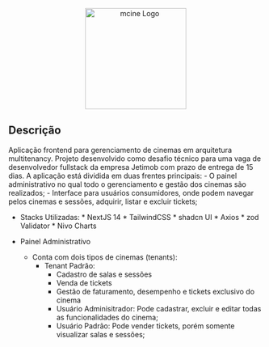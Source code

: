 
<p align="center">
  <a href="http://marcosnascimento.vercel.app/" target="blank"><img src="https://res.cloudinary.com/dpmbuqjqj/image/upload/v1702862537/logo.mcine_mjupbm.svg" width="200" alt="mcine Logo" /></a>
</p>

## Descrição
Aplicação frontend para gerenciamento de cinemas em arquitetura multitenancy. Projeto desenvolvido como desafio técnico para uma vaga de desenvolvedor fullstack da empresa Jetimob com prazo de entrega de 15 dias.
A aplicação está dividida em duas frentes principais:
	- O painel administrativo no qual todo o gerenciamento e gestão dos cinemas são realizados;
	- Interface para usuários consumidores, onde podem navegar pelos cinemas e sessões, adquirir, listar e excluir tickets;
 
- Stacks Utilizadas: 
		* NextJS 14
		* TailwindCSS
		* shadcn UI
		* Axios
		* zod Validator
		* Nivo Charts
  
- Painel Administrativo
	- Conta com dois tipos de cinemas (tenants):
		* Tenant Padrão:
			- Cadastro de salas e sessões
			- Venda de tickets 
			- Gestão de faturamento, desempenho e tickets exclusivo do cinema
			- Usuário Adminisitrador: Pode cadastrar, excluir e editar todas as funcionalidades do cinema;
			- Usuário Padrão: Pode vender tickets, porém somente visualizar salas e sessões;

